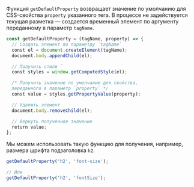 Функция `getDefaultProperty` возвращает значение по умолчанию для CSS-свойства `property` указанного тега. В процессе не задействуется текущая разметка — создается временный элемент по аргументу переданному в параметр `tagName`.

```js
const getDefaultProperty = (tagName, property) => {
  // Создать элемент по параметру `tagName`
  const el = document.createElement(tagName);
  document.body.appendChild(el);

  // Получить стили `
  const styles = window.getComputedStyle(el);

  /* Получить значение по умолчанию для свойства,
  переданного в параметр `property` */
  const value = styles.getPropertyValue(property);

  // Удалить элемент
  document.body.removeChild(el);

  // Вернуть полученное значение
  return value;
};
```

Мы можем использовать такую функцию для получения, например, размера шрифта подзаголовка `h2`.

```js
getDefaultProperty('h2', 'font-size');

// Или
getDefaultProperty('h2', 'fontSize');
```
